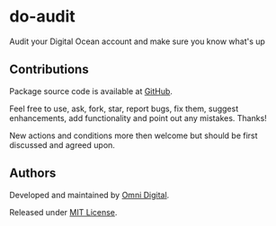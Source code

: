 # do-audit
Audit your Digital Ocean account and make sure you know what's up

## Contributions
Package source code is available at [GitHub][github].

Feel free to use, ask, fork, star, report bugs, fix them, suggest enhancements, add functionality and point out any
mistakes. Thanks!

New actions and conditions more then welcome but should be first discussed and agreed upon.

## Authors
Developed and maintained by [Omni Digital][omni digital].

Released under [MIT License][license].


[github]: https://github.com/omni-digital/do-audit
[license]: https://github.com/omni-digital/do-audit/blob/master/LICENSE
[omni digital]: https://omni-digital.co.uk/